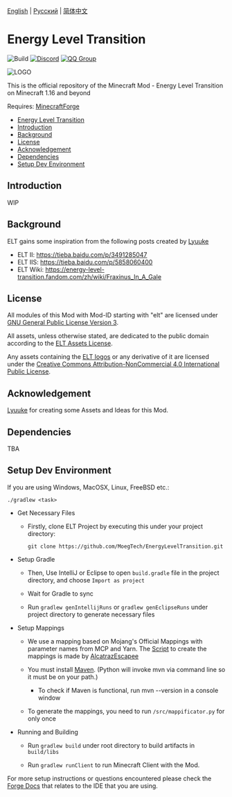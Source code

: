 [English](README.md) | [Русский](README.RU.md) | [简体中文](README.CN.md)

# Energy Level Transition 
![Build](https://github.com/MoegTech/EnergyLevelTransition/workflows/Build/badge.svg) 
[![Discord](https://img.shields.io/badge/Discord-Join%20Us-blue)](https://discord.gg/BWn6E94)
[![QQ Group](https://img.shields.io/badge/QQ%20Group-940209097-blue)](https://jq.qq.com/?_wv=1027&k=keVW7jBX)

![LOGO](https://raw.githubusercontent.com/MoegTech/EnergyLevelTransition/1.16/src/main/resources/logos/logo-300-300.png)

This is the official repository of the Minecraft Mod - Energy Level Transition on Minecraft 1.16 and beyond

Requires: [MinecraftForge](https://github.com/MinecraftForge/MinecraftForge) 

- [Energy Level Transition](#energy-level-transition)
- [Introduction](#introduction)
- [Background](#background)
- [License](#license)
- [Acknowledgement](#acknowledgement)
- [Dependencies](#dependencies)
- [Setup Dev Environment](#setup-dev-environment)

## Introduction

WIP

## Background

ELT gains some inspiration from the following posts created by [Lyuuke](https://github.com/Lyuuke)
- ELT II: https://tieba.baidu.com/p/3491285047
- ELT IIS: https://tieba.baidu.com/p/5858060400
- ELT Wiki: https://energy-level-transition.fandom.com/zh/wiki/Fraxinus_In_A_Gale

## License

All modules of this Mod with Mod-ID starting with "elt" are licensed under [GNU General Public License Version 3](LICENSE). 

All assets, unless otherwise stated, are dedicated to the public domain
according to the [ELT Assets License](src/main/resources/LICENSE.assets).

Any assets containing the [ELT logos](src/main/resources/assets.energyleveltransition/icon.png) or any
derivative of it are licensed under the [Creative Commons Attribution-NonCommercial 4.0 International Public License](src/main/resources/LICENSE.logos).

## Acknowledgement

[Lyuuke](https://github.com/Lyuuke) for creating some Assets and Ideas for this Mod. 

## Dependencies

TBA

## Setup Dev Environment

If you are using Windows, MacOSX, Linux, FreeBSD etc.:

```./gradlew <task>```

- Get Necessary Files

    - Firstly, clone ELT Project by executing this under your project directory:
        ```
        git clone https://github.com/MoegTech/EnergyLevelTransition.git
        ```

- Setup Gradle

    - Then, Use IntelliJ or Eclipse to open `build.gradle` file in the project directory, and choose `Import as project`

    - Wait for Gradle to sync

    - Run `gradlew genIntellijRuns` or `gradlew genEclipseRuns` under project directory to generate necessary files

- Setup Mappings

    - We use a mapping based on Mojang's Official Mappings with parameter names from MCP and Yarn. 
      The [Script](https://github.com/alcatrazEscapee/Mappificator) to create the mappings is made by [AlcatrazEscapee](https://github.com/alcatrazEscapee)

    - You must install [Maven](https://maven.apache.org/). (Python will invoke mvn via command line so it must be on your path.)
        - To check if Maven is functional, run mvn --version in a console window    

    - To generate the mappings, you need to run `/src/mappificator.py` for only once

- Running and Building
  
    - Run `gradlew build` under root directory to build artifacts in `build/libs`

    - Run `gradlew runClient` to run Minecraft Client with the Mod.

For more setup instructions or questions encountered please check the [Forge Docs](https://mcforge.readthedocs.io/en/1.16.x/gettingstarted/) that relates to the IDE that you are using.
